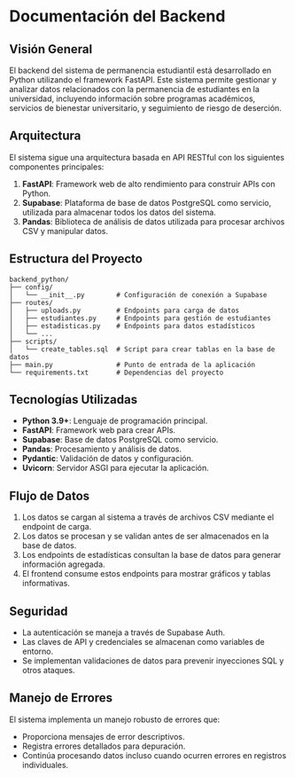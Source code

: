 # Documentación del Backend

## Visión General

El backend del sistema de permanencia estudiantil está desarrollado en Python utilizando el framework FastAPI. Este sistema permite gestionar y analizar datos relacionados con la permanencia de estudiantes en la universidad, incluyendo información sobre programas académicos, servicios de bienestar universitario, y seguimiento de riesgo de deserción.

## Arquitectura

El sistema sigue una arquitectura basada en API RESTful con los siguientes componentes principales:

1. **FastAPI**: Framework web de alto rendimiento para construir APIs con Python.
2. **Supabase**: Plataforma de base de datos PostgreSQL como servicio, utilizada para almacenar todos los datos del sistema.
3. **Pandas**: Biblioteca de análisis de datos utilizada para procesar archivos CSV y manipular datos.

## Estructura del Proyecto

```
backend_python/
├── config/
│   └── __init__.py        # Configuración de conexión a Supabase
├── routes/
│   ├── uploads.py         # Endpoints para carga de datos
│   ├── estudiantes.py     # Endpoints para gestión de estudiantes
│   ├── estadisticas.py    # Endpoints para datos estadísticos
│   └── ...
├── scripts/
│   └── create_tables.sql  # Script para crear tablas en la base de datos
├── main.py                # Punto de entrada de la aplicación
└── requirements.txt       # Dependencias del proyecto
```

## Tecnologías Utilizadas

- **Python 3.9+**: Lenguaje de programación principal.
- **FastAPI**: Framework web para crear APIs.
- **Supabase**: Base de datos PostgreSQL como servicio.
- **Pandas**: Procesamiento y análisis de datos.
- **Pydantic**: Validación de datos y configuración.
- **Uvicorn**: Servidor ASGI para ejecutar la aplicación.

## Flujo de Datos

1. Los datos se cargan al sistema a través de archivos CSV mediante el endpoint de carga.
2. Los datos se procesan y se validan antes de ser almacenados en la base de datos.
3. Los endpoints de estadísticas consultan la base de datos para generar información agregada.
4. El frontend consume estos endpoints para mostrar gráficos y tablas informativas.

## Seguridad

- La autenticación se maneja a través de Supabase Auth.
- Las claves de API y credenciales se almacenan como variables de entorno.
- Se implementan validaciones de datos para prevenir inyecciones SQL y otros ataques.

## Manejo de Errores

El sistema implementa un manejo robusto de errores que:
- Proporciona mensajes de error descriptivos.
- Registra errores detallados para depuración.
- Continúa procesando datos incluso cuando ocurren errores en registros individuales.
